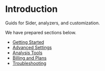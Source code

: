 # Introduction

Guids for Sider, analyzers, and customization.

We have prepared sections below.

* [Getting Started](./getting-started/README.md)
* [Advanced Settings](./advanced-settings/README.md)
* [Analysis Tools](./tools/README.md)
* [Billing and Plans](./billing-and-plans.md)
* [Troubleshooting](./troubleshooting.md)


